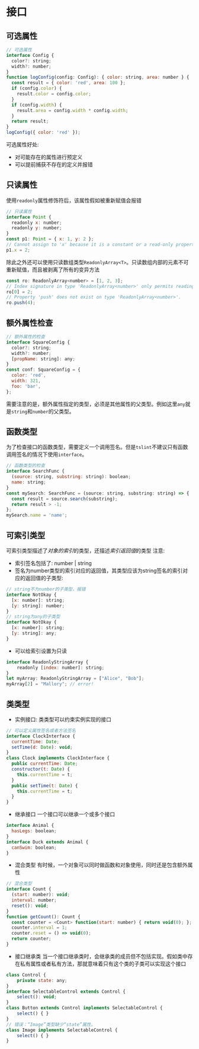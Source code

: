 # 接口

## 可选属性
```js
// 可选属性
interface Config {
  color?: string;
  width?: number;
}
function logConfig(config: Config): { color: string, area: number } {
  const result = { color: 'red', area: 100 };
  if (config.color) {
    result.color = config.color;
  }
  if (config.width) {
    result.area = config.width * config.width;
  }
  return result;
}
logConfig({ color: 'red' });
```
可选属性好处:
- 对可能存在的属性进行预定义
- 可以提前捕获不存在的定义并报错

## 只读属性
使用`readonly`属性修饰符后，该属性假如被重新赋值会报错
```js
// 只读属性
interface Point {
  readonly x: number;
  readonly y: number;
}
const p1: Point = { x: 1, y: 2 };
// Cannot assign to 'x' because it is a constant or a read-only property.
p1.x = 2;
```
除此之外还可以使用只读数组类型`ReadonlyArray<T>`。只读数组内部的元素不可重新赋值，而且被剥离了所有的变异方法
```js
const ro: ReadonlyArray<number> = [1, 2, 3];
// Index signature in type 'ReadonlyArray<number>' only permits reading.
ro[0] = 2;
// Property 'push' does not exist on type 'ReadonlyArray<number>'.
ro.push(4);
```

## 额外属性检查
```js
// 额外属性的检查
interface SquareConfig {
  color?: string;
  width?: number;
  [propName: string]: any;
}
const conf: SquareConfig = {
  color: 'red',
  width: 321,
  foo: 'bar',
};
```
需要注意的是，额外属性指定的类型，必须是其他属性的父类型。例如这里`any`就是`string`和`number`的父类型。

## 函数类型
为了检查接口的函数类型，需要定义一个调用签名。但是`tslint`不建议只有函数调用签名的情况下使用`interface`。
```js
// 函数类型的检查
interface SearchFunc {
  (source: string, substring: string): boolean;
  name: string;
}
const mySearch: SearchFunc = (source: string, substring: string) => {
  const result = source.search(substring);
  return result > -1;
};
mySearch.name = 'name';
```

## 可索引类型
可索引类型描述了*对象的索引*的类型，还描述*索引返回值*的类型
注意:
- 索引签名包括了: number | string
- 签名为number类型的索引对应的返回值，其类型应该为string签名的索引对应的返回值的子类型:
```js
// string不为number的子类型，报错
interface NotOkay {
  [x: number]: string;
  [y: string]: number;
}
// string为any的子类型
interface NotOkay {
  [x: number]: string;
  [y: string]: any;
}
```
- 可以给索引设置为只读
```js
interface ReadonlyStringArray {
    readonly [index: number]: string;
}
let myArray: ReadonlyStringArray = ["Alice", "Bob"];
myArray[2] = "Mallory"; // error!
```

## 类类型
- 实例接口: 类类型可以约束实例实现的接口
```js
// 可以定义属性签名或者方法签名
interface ClockInterface {
  currentTime: Date;
  setTime(d: Date): void;
}
class Clock implements ClockInterface {
  public currentTime: Date;
  constructor(t: Date) {
    this.currentTime = t;
  }
  public setTime(t: Date) {
    this.currentTime = t;
  }
}
```
- 继承接口
一个接口可以继承一个或多个接口
```js
interface Animal {
  hasLegs: boolean;
}
interface Duck extends Animal {
  canSwim: boolean;
}
```
- 混合类型
有时候，一个对象可以同时做函数和对象使用，同时还是包含额外属性
```js
// 混合类型
interface Count {
  (start: number): void;
  interval: number;
  reset(): void;
}
function getCount(): Count {
  const counter = <Count> function(start: number) { return void(0); };
  counter.interval = 1;
  counter.reset = () => void(0);
  return counter;
}
```
- 接口继承类
当一个接口继承类时，会继承类的成员但不包括实现。假如类中存在私有属性或者私有方法，那就意味着只有这个类的子类可以实现这个接口
```js
class Control {
    private state: any;
}
interface SelectableControl extends Control {
    select(): void;
}
class Button extends Control implements SelectableControl {
    select() { }
}
// 错误：“Image”类型缺少“state”属性。
class Image implements SelectableControl {
    select() { }
}
```
